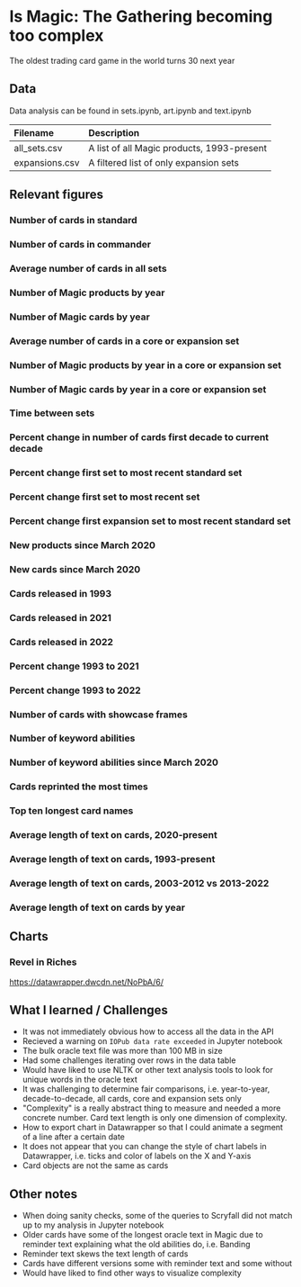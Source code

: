 # Is Magic: The Gathering becoming too complex
The oldest trading card game in the world turns 30 next year

## Data
Data analysis can be found in sets.ipynb, art.ipynb and text.ipynb

| Filename | Description |
| :----------- | :----------- |
| all_sets.csv | A list of all Magic products, 1993-present |
| expansions.csv | A filtered list of only expansion sets |

## Relevant figures

### Number of cards in standard
### Number of cards in commander
### Average number of cards in all sets
### Number of Magic products by year
### Number of Magic cards by year
### Average number of cards in a core or expansion set
### Number of Magic products by year in a core or expansion set
### Number of Magic cards by year in a core or expansion set
### Time between sets
### Percent change in number of cards first decade to current decade
### Percent change first set to most recent standard set
### Percent change first set to most recent set
### Percent change first expansion set to most recent standard set
### New products since March 2020
### New cards since March 2020
### Cards released in 1993
### Cards released in 2021
### Cards released in 2022
### Percent change 1993 to 2021
### Percent change 1993 to 2022
### Number of cards with showcase frames
### Number of keyword abilities
### Number of keyword abilities since March 2020
### Cards reprinted the most times
### Top ten longest card names
### Average length of text on cards, 2020-present
### Average length of text on cards, 1993-present
### Average length of text on cards, 2003-2012 vs 2013-2022
### Average length of text on cards by year

## Charts

### Revel in Riches
https://datawrapper.dwcdn.net/NoPbA/6/

## What I learned / Challenges
- It was not immediately obvious how to access all the data in the API
- Recieved a warning on `IOPub data rate exceeded` in Jupyter notebook
- The bulk oracle text file was more than 100 MB in size
- Had some challenges iterating over rows in the data table
- Would have liked to use NLTK or other text analysis tools to look for unique words in the oracle text
- It was challenging to determine fair comparisons, i.e. year-to-year, decade-to-decade, all cards, core and expansion sets only
- "Complexity" is a really abstract thing to measure and needed a more concrete number. Card text length is only one dimension of complexity.
- How to export chart in Datawrapper so that I could animate a segment of a line after a certain date
- It does not appear that you can change the style of chart labels in Datawrapper, i.e. ticks and color of labels on the X and Y-axis
- Card objects are not the same as cards

## Other notes
- When doing sanity checks, some of the queries to Scryfall did not match up to my analysis in Jupyter notebook
- Older cards have some of the longest oracle text in Magic due to reminder text explaining what the old abilities do, i.e. Banding
- Reminder text skews the text length of cards
- Cards have different versions some with reminder text and some without
- Would have liked to find other ways to visualize complexity